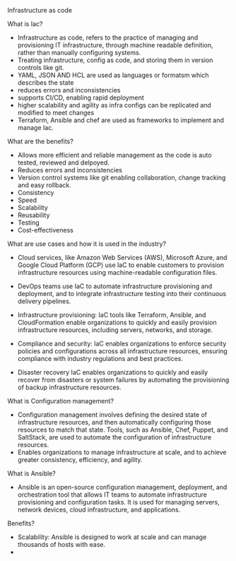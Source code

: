 Infrastructure as code

What is Iac?

- Infrastructure as code, refers to the practice of managing and provisioning IT infrastructure, through machine readable definition, rather than manually
configuring systems. 
- Treating infrastructure, config as code, and storing them in version controls like git.
- YAML, JSON AND HCL are used as languages or formatsm which describes the state
- reduces errors and inconsistencies 
- supports CI/CD, enabling rapid deployment
- higher scalability and agility as infra configs can be replicated and modified to meet changes
- Terraform, Ansible and chef are used as frameworks to implement and manage Iac.

What are the benefits?

- Allows more efficient and reliable management as the code is auto tested, reviewed and delpoyed.
- Reduces errors and inconsistencies 
- Version control systems like git enabling collaboration, change tracking and easy rollback.
- Consistency 
- Speed
- Scalability
- Reusability 
- Testing
- Cost-effectiveness

What are use cases and how it is used in the industry?

- Cloud services, like Amazon Web Services (AWS), Microsoft Azure, and Google Cloud Platform (GCP) 
use IaC to enable customers to provision infrastructure resources using machine-readable configuration files.
- DevOps teams use IaC to automate infrastructure provisioning and deployment, and to integrate infrastructure 
testing into their continuous delivery pipelines.

- Infrastructure provisioning: IaC tools like Terraform, Ansible, and CloudFormation enable organizations to quickly and easily 
provision infrastructure resources, including servers, networks, and storage.

- Compliance and security: IaC enables organizations to enforce security policies and configurations across all infrastructure resources, 
ensuring compliance with industry regulations and best practices.

- Disaster recovery IaC enables organizations to quickly and easily recover from disasters or system failures by automating the provisioning 
of backup infrastructure resources.

What is Configuration management?

- Configuration management involves defining the desired state of infrastructure resources, and then automatically configuring those resources 
to match that state. Tools, such as Ansible, Chef, Puppet, and SaltStack, are used to automate the configuration of infrastructure resources.
- Enables organizations to manage infrastructure at scale, and to achieve greater consistency, efficiency, and agility.

What is Ansible?

- Ansible is an open-source configuration management, deployment, and orchestration tool that allows IT teams to automate infrastructure provisioning and 
configuration tasks. It is used for managing servers, network devices, cloud infrastructure, and applications.

Benefits?

- Scalability: Ansible is designed to work at scale and can manage thousands of hosts with ease.
- 

